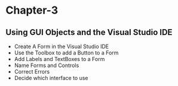 # Chapter-3
<h2>Using GUI Objects and the Visual Studio IDE</h2>

<ul>
<li>Create A Form in the Visual Studio IDE</li>
<li>Use the Toolbox to add a Button to a Form</li>
<li>Add Labels and TextBoxes to a Form</li>
<li>Name Forms and Controls</li>
<li>Correct Errors</li>
<li>Decide which interface to use</li>

</ul>
